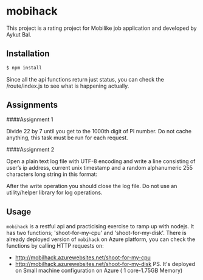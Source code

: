 mobihack
========

This project is a rating project for Mobilike job application and developed by Aykut Bal.

## Installation

```bash
$ npm install 
```
Since all the api functions return just status, you can check the /route/index.js to see what is happening actually.

## Assignments

####Assignment 1

Divide 22 by 7 until you get to the 1000th digit of PI number. Do not cache anything, this task must be run for each request.

####Assignment 2

Open a plain text log file with UTF-8 encoding and write a line consisting of user’s ip address, current unix timestamp and a random alphanumeric 255 characters long string in this format:

[USER_IP_ADDRESS]::[TIMESTAMP]::[RANDOM_STRING]

After the write operation you should close the log file.
Do not use an utility/helper library for log operations.

## Usage

`mobihack` is a restful api and practicising exercise to ramp up with nodejs. It has two functions; 'shoot-for-my-cpu' and 'shoot-for-my-disk'. There is already deployed version of `mobihack` on Azure platform, you can check the functions by calling HTTP requests on:
  - http://mobilhack.azurewebsites.net/shoot-for-my-cpu
  - http://mobilhack.azurewebsites.net/shoot-for-my-disk
PS. It's deployed on Small machine configuration on Azure ( 1 core-1.75GB Memory)
